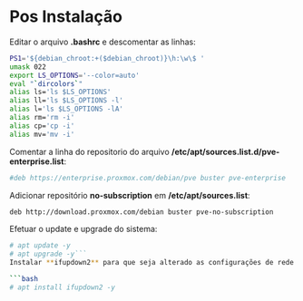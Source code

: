 # Pos Instalação

Editar o arquivo **.bashrc** e descomentar as linhas:

```bash
PS1='${debian_chroot:+($debian_chroot)}\h:\w\$ '
umask 022
export LS_OPTIONS='--color=auto'
eval "`dircolors`"
alias ls='ls $LS_OPTIONS'
alias ll='ls $LS_OPTIONS -l'
alias l='ls $LS_OPTIONS -lA'
alias rm='rm -i'
alias cp='cp -i'
alias mv='mv -i'
```

Comentar a linha do repositorio do arquivo **/etc/apt/sources.list.d/pve-enterprise.list**:

```bash
#deb https://enterprise.proxmox.com/debian/pve buster pve-enterprise
```

Adicionar repositório **no-subscription** em **/etc/apt/sources.list**:

```bash
deb http://download.proxmox.com/debian buster pve-no-subscription
```

Efetuar o update e upgrade do sistema:

```bash
# apt update -y
# apt upgrade -y```
Instalar **ifupdown2** para que seja alterado as configurações de rede sem ser preciso reiniciar:

```bash
# apt install ifupdown2 -y
```
